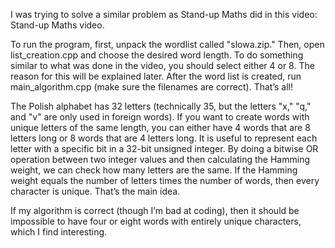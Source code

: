 I was trying to solve a similar problem as Stand-up Maths did in this video: Stand-up Maths video.

To run the program, first, unpack the wordlist called "slowa.zip." Then, open list_creation.cpp and choose the desired word length. 
To do something similar to what was done in the video, you should select either 4 or 8. The reason for this will be explained later.
After the word list is created, run main_algorithm.cpp (make sure the filenames are correct). That’s all!

The Polish alphabet has 32 letters (technically 35, but the letters "x," "q," and "v" are only used in foreign words).
If you want to create words with unique letters of the same length, you can either have 4 words that are 8 letters long or 8 words that are 4 letters long.
It is useful to represent each letter with a specific bit in a 32-bit unsigned integer. By doing a bitwise OR operation between two integer values and then calculating the Hamming weight,
we can check how many letters are the same. If the Hamming weight equals the number of letters times the number of words, then every character is unique. That’s the main idea.

If my algorithm is correct (though I’m bad at coding), then it should be impossible to have four or eight words with entirely unique characters, which I find interesting.
